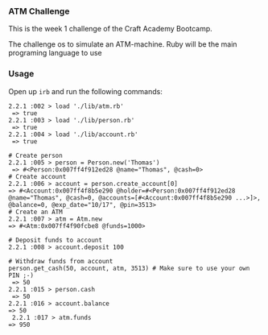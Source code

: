 ### ATM Challenge

This is the week 1 challenge of the Craft Academy Bootcamp.

The challenge os to simulate an ATM-machine. Ruby will be the main programing language to use

### Usage
Open up `irb` and run the following commands:

```irb
2.2.1 :002 > load './lib/atm.rb'
 => true
2.2.1 :003 > load './lib/person.rb'
 => true
2.2.1 :004 > load './lib/account.rb'
 => true
 ```
```irb
# Create person
2.2.1 :005 > person = Person.new('Thomas')
 => #<Person:0x007ff4f912ed28 @name="Thomas", @cash=0>
# Create account
2.2.1 :006 > account = person.create_account[0]
=> #<Account:0x007ff4f8b5e290 @holder=#<Person:0x007ff4f912ed28 @name="Thomas", @cash=0, @accounts=[#<Account:0x007ff4f8b5e290 ...>]>, @balance=0, @exp_date="10/17", @pin=3513>
# Create an ATM
2.2.1 :007 > atm = Atm.new
=> #<Atm:0x007ff4f90fcbe8 @funds=1000>
```

```irb
# Deposit funds to account
2.2.1 :008 > account.deposit 100
```

```irb
# Withdraw funds from account
person.get_cash(50, account, atm, 3513) # Make sure to use your own PIN ;-)
 => 50
2.2.1 :015 > person.cash
 => 50
2.2.1 :016 > account.balance
=> 50
 2.2.1 :017 > atm.funds
=> 950
```
